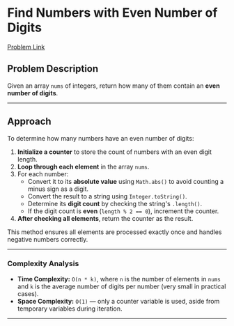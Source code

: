 # Find Numbers with Even Number of Digits

[Problem Link](https://leetcode.com/problems/find-numbers-with-even-number-of-digits/)

## Problem Description

Given an array `nums` of integers, return how many of them contain an **even number of digits**.

---

## Approach

To determine how many numbers have an even number of digits:

1. **Initialize a counter** to store the count of numbers with an even digit length.
2. **Loop through each element** in the array `nums`.
3. For each number:
   - Convert it to its **absolute value** using `Math.abs()` to avoid counting a minus sign as a digit.
   - Convert the result to a string using `Integer.toString()`.
   - Determine its **digit count** by checking the string's `.length()`.
   - If the digit count is **even** (`length % 2 == 0`), increment the counter.
4. **After checking all elements**, return the counter as the result.

This method ensures all elements are processed exactly once and handles negative numbers correctly.

---

### Complexity Analysis

- **Time Complexity:** `O(n * k)`, where `n` is the number of elements in `nums` and `k` is the average number of digits per number (very small in practical cases).
- **Space Complexity:** `O(1)` — only a counter variable is used, aside from temporary variables during iteration.

---